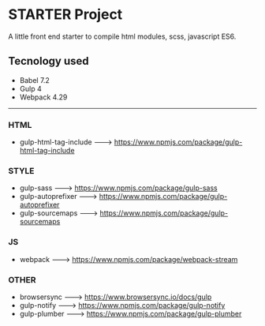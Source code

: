 # STARTER Project
A little front end starter to compile html modules, scss, javascript ES6.

## Tecnology used
- Babel 7.2
- Gulp 4
- Webpack 4.29

----
### HTML
- gulp-html-tag-include --->
https://www.npmjs.com/package/gulp-html-tag-include

### STYLE
- gulp-sass --->
https://www.npmjs.com/package/gulp-sass
- gulp-autoprefixer --->
https://www.npmjs.com/package/gulp-autoprefixer
- gulp-sourcemaps --->
https://www.npmjs.com/package/gulp-sourcemaps

### JS
- webpack --->
https://www.npmjs.com/package/webpack-stream

### OTHER
- browsersync --->
https://www.browsersync.io/docs/gulp
- gulp-notify --->
https://www.npmjs.com/package/gulp-notify
- gulp-plumber --->
https://www.npmjs.com/package/gulp-plumber
